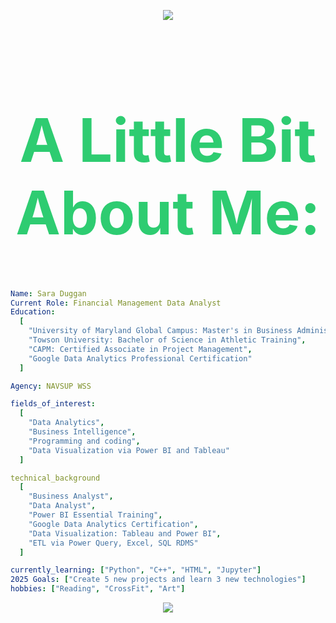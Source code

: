 <p align="center">
<img src="https://capsule-render.vercel.app/api?type=waving&color=0:EEFF00,100:a82da8&height=250&section=header&text=&#x1F44B%0HHi%20there,%20I'm%20Sara&fontSize=50" />
<header>
  <h1 style="font-size: 6rem; color: #2ecc71">A Little Bit About Me:</h1>
</header>


```yaml
Name: Sara Duggan
Current Role: Financial Management Data Analyst 
Education:
  [
    "University of Maryland Global Campus: Master's in Business Administration",
    "Towson University: Bachelor of Science in Athletic Training",
    "CAPM: Certified Associate in Project Management",
    "Google Data Analytics Professional Certification"
  ]

Agency: NAVSUP WSS

fields_of_interest:
  [
    "Data Analytics",
    "Business Intelligence",
    "Programming and coding",
    "Data Visualization via Power BI and Tableau"
  ]

technical_background
  [
    "Business Analyst",
    "Data Analyst",
    "Power BI Essential Training",
    "Google Data Analytics Certification",
    "Data Visualization: Tableau and Power BI",
    "ETL via Power Query, Excel, SQL RDMS"
  ]

currently_learning: ["Python", "C++", "HTML", "Jupyter"]
2025 Goals: ["Create 5 new projects and learn 3 new technologies"]
hobbies: ["Reading", "CrossFit", "Art"]


```
<p align="center">
  <a href="https://skillicons.dev">
    <img src="https://skillicons.dev/icons?i=r,sqlite,mysql,py" />
  </a>
</p>
 


